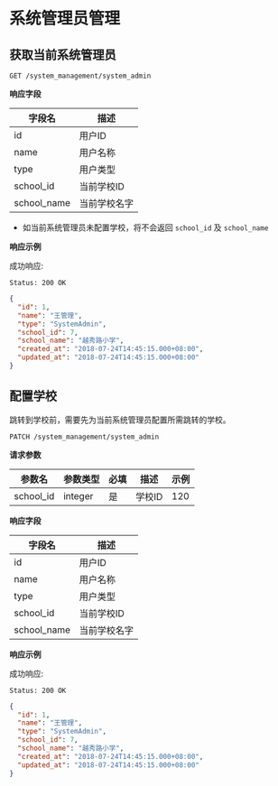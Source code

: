 # 系统管理员管理

## 获取当前系统管理员

```
GET /system_management/system_admin
```

**响应字段**

| 字段名 | 描述 |
| -- | -- |
| id | 用户ID |
| name | 用户名称 |
| type | 用户类型 |
| school_id | 当前学校ID |
| school_name | 当前学校名字 |

* 如当前系统管理员未配置学校，将不会返回 ```school_id``` 及 ```school_name```

**响应示例**

成功响应:

```
Status: 200 OK
```

```json
{
  "id": 1,
  "name": "王管理",
  "type": "SystemAdmin",
  "school_id": 7,
  "school_name": "越秀路小学",
  "created_at": "2018-07-24T14:45:15.000+08:00",
  "updated_at": "2018-07-24T14:45:15.000+08:00"
}
```

## 配置学校

跳转到学校前，需要先为当前系统管理员配置所需跳转的学校。

```
PATCH /system_management/system_admin
```

**请求参数**

| 参数名 | 参数类型 | 必填 | 描述 | 示例 |
| --- | --- | --- | --- | --- |
| school_id | integer | 是 | 学校ID | 120 |

**响应字段**

| 字段名 | 描述 |
| -- | -- |
| id | 用户ID |
| name | 用户名称 |
| type | 用户类型 |
| school_id | 当前学校ID |
| school_name | 当前学校名字 |

**响应示例**

成功响应:

```
Status: 200 OK
```

```json
{
  "id": 1,
  "name": "王管理",
  "type": "SystemAdmin",
  "school_id": 7,
  "school_name": "越秀路小学",
  "created_at": "2018-07-24T14:45:15.000+08:00",
  "updated_at": "2018-07-24T14:45:15.000+08:00"
}
```
